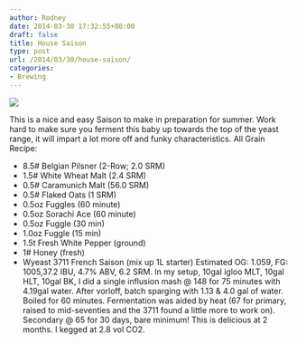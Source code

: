 ```yaml
---
author: Rodney
date: 2014-03-30 17:32:55+00:00
draft: false
title: House Saison
type: post
url: /2014/03/30/house-saison/
categories:
- Brewing
---
```


![](https://31.media.tumblr.com/b76962ad76beb3eafc51f938c90103b7/tumblr_inline_n39ew3ldxS1ragrro.jpg)

This is a nice and easy Saison to make in preparation for summer. Work hard to make sure you ferment this baby up towards the top of the yeast range, it will impart a lot more off and funky characteristics.
All Grain Recipe:
  * 8.5# Belgian Pilsner (2-Row; 2.0 SRM)
  * 1.5# White Wheat Malt (2.4 SRM)
  * 0.5# Caramunich Malt (56.0 SRM)
  * 0.5# Flaked Oats (1 SRM)
  * 0.5oz Fuggles (60 minute)
  * 0.5oz Sorachi Ace (60 minute)
  * 0.5oz Fuggle (30 min)
  * 1.0oz Fuggle (15 min)
  * 1.5t Fresh White Pepper (ground)
  * 1# Honey (fresh)
  * Wyeast 3711 French Saison (mix up 1L starter)
Estimated OG: 1.059, FG: 1005,37.2 IBU, 4.7% ABV, 6.2 SRM.
In my setup, 10gal igloo MLT, 10gal HLT, 10gal BK, I did a single influsion mash @ 148 for 75 minutes with 4.19gal water. After vorloff, batch sparging with 1.13 & 4.0 gal of water. Boiled for 60 minutes. Fermentation was aided by heat (67 for primary, raised to mid-seventies and the 3711 found a little more to work on). Secondary @ 65 for 30 days, bare minimum! This is delicious at 2 months. I kegged at 2.8 vol CO2.
